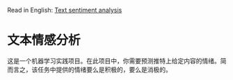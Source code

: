 Read in English: [Text sentiment analysis](README.md)
# 文本情感分析
这是一个机器学习实践项目。在此项目中，你需要预测推特上给定内容的情绪。简而言之，该任务中提供的情绪要么是积极的，要么是消极的。
